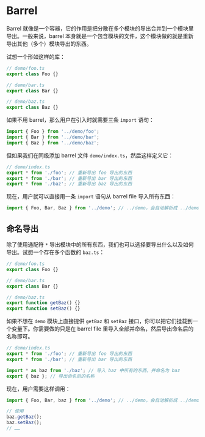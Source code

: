 # Barrel

Barrel 就像是一个容器，它的作用是把分散在多个模块的导出合并到一个模块里导出。一般来说，barrel 本身就是一个包含模块的文件，这个模块做的就是重新导出其他（多个）模块导出的东西。

试想一个形如这样的库：

```ts
// demo/foo.ts
export class Foo {}

// demo/bar.ts
export class Bar {}

// demo/baz.ts
export class Baz {}
```

如果不用 barrel，那么用户在引入时就需要三条 `import` 语句：

```ts
import { Foo } from '../demo/foo';
import { Bar } from '../demo/bar';
import { Baz } from '../demo/baz';
```

但如果我们在同级添加 barrel 文件 `demo/index.ts`，然后这样定义它：

```ts
// demo/index.ts
export * from './foo'; // 重新导出 foo 导出的东西
export * from './bar'; // 重新导出 bar 导出的东西
export * from './baz'; // 重新导出 baz 导出的东西
```

现在，用户就可以直接用一条 `import` 语句从 barrel file 导入所有东西：

```ts
import { Foo, Bar, Baz } from '../demo'; // ../demo，会自动解析成 ../demo/index.ts
```

## 命名导出

除了使用通配符 `*` 导出模块中的所有东西，我们也可以选择要导出什么以及如何导出。试想一个存在多个函数的 `baz.ts`：

```ts
// demo/foo.ts
export class Foo {}

// demo/bar.ts
export class Bar {}

// demo/baz.ts
export function getBaz() {}
export function setBaz() {}
```

如果不想在 `demo` 模块上直接提供 `getBaz` 和 `setBaz` 接口，你可以把它们挂载到一个变量下。你需要做的只是在 barrel file 里导入全部并命名，然后导出命名后的名称即可。

```ts
// demo/index.ts
export * from './foo'; // 重新导出 foo 导出的东西
export * from './bar'; // 重新导出 bar 导出的东西

import * as baz from './baz'; // 导入 baz 中所有的东西，并命名为 baz
export { baz }; // 导出命名后的名称
```

现在，用户需要这样调用：

```ts
import { Foo, Bar, baz } from '../demo'; // ../demo，会自动解析成 ../demo/index.ts

// 使用
baz.getBaz();
baz.setBaz();
// ……
```
